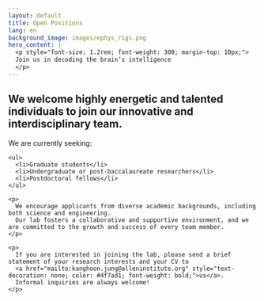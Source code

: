 ```yaml
---
layout: default
title: Open Positions
lang: en
background_image: images/ephys_rigs.png
hero_content: |
  <p style="font-size: 1.2rem; font-weight: 300; margin-top: 10px;">
  Join us in decoding the brain’s intelligence
  </p>
---
```



<section class="content-section">
  <div class="container" style="max-width: 1100px; margin: 0 auto;">
    <h1>We welcome highly energetic and talented individuals to join our innovative and interdisciplinary team.</h1>
    <p>  
      We are currently seeking:
    </p>

    <ul>
      <li>Graduate students</li>
      <li>Undergraduate or post-baccalaureate researchers</li>
      <li>Postdoctoral fellows</li>
    </ul>

    <p>
      We encourage applicants from diverse academic backgrounds, including both science and engineering.
      Our lab fosters a collaborative and supportive environment, and we are committed to the growth and success of every team member.
    </p>

    <p>
      If you are interested in joining the lab, please send a brief statement of your research interests and your CV to
      <a href="mailto:kanghoon.jung@alleninstitute.org" style="text-decoration: none; color: #4f7ad1; font-weight: bold;">us</a>.
      Informal inquiries are always welcome!
    </p>
  </div>
</section>
<!-- <h2>Graduate Students (대학원생)</h2>
    <p><strong>For the second semester of 2025</strong>, we are seeking highly motivated students for admission into our MS, MS/PhD combined, and PhD programs. We are particularly interested in candidates with a strong enthusiasm for (1) bioimaging, (2) optics, (3) AI (deep learning), or (4) bioengineering/biotechnology. Preferred candidates will have a solid background in one or more of the following fields: physics, chemistry, biology, optics, computer science, or engineering (EECS, ME, BME, or related fields).</p>
    <p>2025년 2학기에는 바이오이미징, 광학, 인공지능(딥러닝), 생명공학/생물공학 등의 융합 연구에 관심 있는 학생을 모집합니다. 해당 분야에 연구 경험이 없어도 괜찮습니다. 배우려는 열정과 연구를 통해 성장하려는 그간의 노력과 열정이 어필되면 좋겠습니다! 🎓 석사과정, 석박사통합과정, 박사과정 모두 TO 있습니다. 입학 문의나 상담이 필요하시면 걱정없이 교수에게 편히 연락 주세요. 입학을 고민하고 있는 학생들에게는 연구실 인턴 경험을 권장드립니다 (필수는 아닙니다).</p>
    <ul>
      <li>참고 사항: 첨단 광학 및 인공지능 관련 연구</li>
      <li>광학 이미지의 시공간 분해능을 개선하는 기술; 세포 이미지의 배경 잡음 제거 및 영상 분석 → 해당 분야의 참고 논문 예시</li>
      <li>의료영상 처리 및 분석: 안과 빛간섭단층촬영(OCT) 영상 분할(segmentation)</li>
    </ul>
    <p>📘 입학 공고: <a href="https://convergence.snu.ac.kr/category/admission-notice/" target="_blank">https://convergence.snu.ac.kr/category/admission-notice/</a></p> -->
<!-- <h2>Undergraduate Interns (학부 인턴: 상시 모집 중)</h2>
<p>We welcome undergraduate and visiting students/scholars.</p> -->
<!-- <p>우리 연구실 진학을 희망하는 학부생은 언제든지 연락해 주세요 (용기가 없거나 하고 싶은 연구 방향을 이메일 본문에 기술하고, CV와 성적표 사본을 첨부 바랍니다). 학기 중이나 방학 동안 인턴십 시작이 언제든지 열려 있습니다.<br>서울대학교 융합과학기술대학원은 융합연구프로그램을 통해 여름/겨울 방학 동안의 단기 인턴 활동도 가능합니다.</p> -->
<!-- <h2>Postdoctoral Researcher (박사후연구원 또는 연구교수 초빙 중)</h2>
    <h3>인공지능 영상처리</h3>
    <p>딥러닝 기반의 광학 이미지 성능 개선 연구: Background image prediction, noise removal, deconvolution, etc.</p>
    <h3>광학 이미징</h3>
    <p>초고분해능 혁신 기술 개발: SIM (structured illumination microscopy), PALM/STORM<br>
    세포/조직 이미지 향상 이미지 생성 및 영상 분석</p>
  <p>📝 <strong>지원 방법</strong>: CV 1부, 자기소개서 1부, 연구실적 (논문/포스터) 목록 1부를 <a href="mailto:kanghoon.jung@alleninstitute.org">이메일 제출</a></p> --> 

